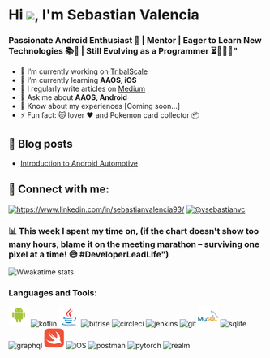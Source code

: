 # Hi <img src="https://media.giphy.com/media/hvRJCLFzcasrR4ia7z/giphy.gif" width="5%">, I'm Sebastian Valencia

### Passionate Android Enthusiast 🤖 | Mentor | Eager to Learn New Technologies 📚🚀 | Still Evolving as a Programmer ⏳👨🏻‍💻"

- 🔭 I’m currently working on [TribalScale](https://www.tribalscale.com/)
- 🌱 I’m currently learning **AAOS, iOS**
- 📝 I regularly write articles on [Medium](https://medium.com/@vsebastianvc)
- 💬 Ask me about **AAOS, Android**
- 📄 Know about my experiences [Coming soon...]
- ⚡ Fun fact: 🐱 lover ❤️ and Pokemon card collector 📦

## 📕 Blog posts
<!-- BLOG-POST-LIST:START -->
- [Introduction to Android Automotive](https://medium.com/@vsebastianvc/introduction-to-android-automotive-0d4076880d3d?source=rss-52a0fae5e4ca------2)
<!-- BLOG-POST-LIST:END -->

## 🔗 Connect with me:
[<img align="center" src="https://raw.githubusercontent.com/rahuldkjain/github-profile-readme-generator/master/src/images/icons/Social/linked-in-alt.svg" alt="https://www.linkedin.com/in/sebastianvalencia93/" height="30" width="40" />](https://linkedin.com/in/https://www.linkedin.com/in/sebastianvalencia93/)
[<img align="center" src="https://raw.githubusercontent.com/rahuldkjain/github-profile-readme-generator/master/src/images/icons/Social/medium.svg" alt="@vsebastianvc" height="30" width="40" />](https://medium.com/@vsebastianvc)

### 📊 This week I spent my time on, (if the chart doesn't show too many hours, blame it on the meeting marathon – surviving one pixel at a time! 😅 #DeveloperLeadLife")
![Wwakatime stats](https://github-readme-stats-taupe-two.vercel.app/api/wakatime?username=vsebastianvc&hide_title=true&hide_border=true&langs_count=5&bg_color=00000000&text_color=777)

### Languages and Tools:
<p>
  <!-- Android Development -->
  <img src="https://raw.githubusercontent.com/devicons/devicon/master/icons/android/android-original-wordmark.svg" alt="android" width="40" height="40"/>
  <img src="https://www.vectorlogo.zone/logos/kotlinlang/kotlinlang-icon.svg" alt="kotlin" width="40" height="40"/>
  <img src="https://raw.githubusercontent.com/devicons/devicon/master/icons/java/java-original.svg" alt="java" width="40" height="40"/>
  
  <!-- Continuous Integration/Build -->
  <img src="https://www.vectorlogo.zone/logos/bitriseio/bitriseio-icon.svg" alt="bitrise" width="40" height="40"/>
  <img src="https://www.vectorlogo.zone/logos/circleci/circleci-icon.svg" alt="circleci" width="40" height="40"/>
  <img src="https://www.vectorlogo.zone/logos/jenkins/jenkins-icon.svg" alt="jenkins" width="40" height="40"/>
  
  <!-- Version Control -->
  <img src="https://www.vectorlogo.zone/logos/git-scm/git-scm-icon.svg" alt="git" width="40" height="40"/>
  
  <!-- Database -->
  <img src="https://raw.githubusercontent.com/devicons/devicon/master/icons/mysql/mysql-original-wordmark.svg" alt="mysql" width="40" height="40"/>
  <img src="https://www.vectorlogo.zone/logos/sqlite/sqlite-icon.svg" alt="sqlite" width="40" height="40"/>
  
  <!-- API/Networking -->
  <img src="https://www.vectorlogo.zone/logos/graphql/graphql-icon.svg" alt="graphql" width="40" height="40"/>
  
  <!-- Mobile Development (General) -->
  <img src="https://raw.githubusercontent.com/devicons/devicon/master/icons/swift/swift-original.svg" alt="swift" width="40" height="40"/>
  <img src="https://www.vectorlogo.zone/logos/apple/apple-icon.svg" alt="iOS" width="40" height="40"/>
  
  <!-- Miscellaneous -->
  <img src="https://www.vectorlogo.zone/logos/getpostman/getpostman-icon.svg" alt="postman" width="40" height="40"/>
  <img src="https://www.vectorlogo.zone/logos/pytorch/pytorch-icon.svg" alt="pytorch" width="40" height="40"/>
  <img src="https://raw.githubusercontent.com/bestofjs/bestofjs-webui/8665e8c267a0215f3159df28b33c365198101df5/public/logos/realm.svg" alt="realm" width="40" height="40"/>
</p>
